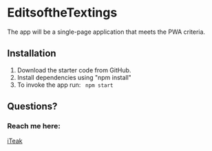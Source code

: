# EditsoftheTextings
The app will be a single-page application that meets the PWA criteria. 
## Installation
  1. Download the starter code from GitHub.
  2. Install dependencies using "npm install" 
  3. To invoke the app run:
  ``` npm start``` 
 ## Questions?
  ### Reach me here: 
  [iTeak](https://github.com/iTeak) 
  